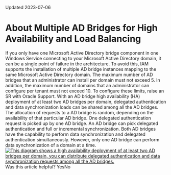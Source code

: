 Updated 2023-07-06
# About Multiple AD Bridges for High Availability and Load Balancing
If you only have one Microsoft Active Directory bridge component in one Windows Service connecting to your Microsoft Active Directory domain, it can be a single point of failure in the architecture. To avoid this, IAM supports the installation of multiple AD bridge instances mapping to the same Microsoft Active Directory domain.
The maximum number of AD bridges that an administrator can install per domain must not exceed 5. In addition, the maximum number of domains that an administrator can configure per tenant must not exceed 10. To configure these limits, raise an SR with Oracle Support.
With an AD bridge high availability (HA) deployment of at least two AD bridges per domain, delegated authentication and data synchronization loads can be shared among all the AD bridges. The allocation of requests to a AD bridge is random, depending on the availability of that particular AD bridge. One delegated authentication request is picked up by one AD bridge. An AD bridge can pick delegated authentication and full or incremental synchronization. Both AD bridges have the capability to perform data synchronization and delegated authentication simultaneously. However, only one AD bridge can perform data synchronization of a domain at a time. 
[![This diagram shows a high availability deployment of at least two AD bridges per domain, you can distribute delegated authentication and data synchronization requests among all the AD bridges.](https://docs.oracle.com/en-us/iaas/Content/Resources/Images/iam-adbridge-ha.png)](https://docs.oracle.com/en-us/iaas/Content/Resources/Images/iam-adbridge-ha.png)
Was this article helpful?
YesNo

